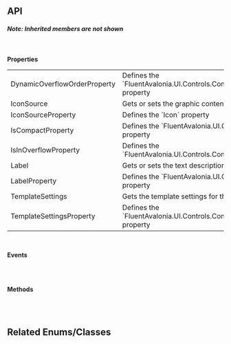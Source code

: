 ## API

<h5>Note: Inherited members are not shown</h5>
<br />

**Properties**

<table class="resourceTable">
<tr>
<td class="nameCell">DynamicOverflowOrderProperty</td>
<td>Defines the `FluentAvalonia.UI.Controls.CommandBarButton.DynamicOverflowOrder` property
</td>
</tr>
<tr>
<td class="nameCell">IconSource</td>
<td>Gets or sets the graphic content of the app bar toggle button.
</td>
</tr>
<tr>
<td class="nameCell">IconSourceProperty</td>
<td>Defines the `Icon` property
</td>
</tr>
<tr>
<td class="nameCell">IsCompactProperty</td>
<td>Defines the `FluentAvalonia.UI.Controls.CommandBarButton.IsCompact` property
</td>
</tr>
<tr>
<td class="nameCell">IsInOverflowProperty</td>
<td>Defines the `FluentAvalonia.UI.Controls.CommandBarButton.IsInOverflow` property
</td>
</tr>
<tr>
<td class="nameCell">Label</td>
<td>Gets or sets the text description displayed on the app bar toggle button.
</td>
</tr>
<tr>
<td class="nameCell">LabelProperty</td>
<td>Defines the `FluentAvalonia.UI.Controls.CommandBarButton.Label` property
</td>
</tr>
<tr>
<td class="nameCell">TemplateSettings</td>
<td>Gets the template settings for this CommandBarButton
</td>
</tr>
<tr>
<td class="nameCell">TemplateSettingsProperty</td>
<td>Defines the `FluentAvalonia.UI.Controls.CommandBarButton.TemplateSettings` property
</td>
</tr>
</table>


<br />

**Events**

<table class="resourceTable">
</table>


<br />

**Methods**

<table class="resourceTable">
</table>


<br />

## Related Enums/Classes



